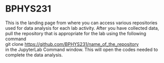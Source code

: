 # BPHYS231
This is the landing page from where you can access various repositories used for data analysis for each lab activity. After you have collected data, pull the repository that is appropriate for the lab using the following command <br/>
git clone https://github.com/BPHYS231/name_of_the_repository <br/>
in the JupyterLab Command window. This will open the codes needed to complete the data analysis.
